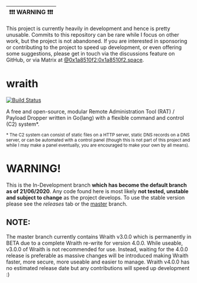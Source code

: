 | :exclamation::exclamation::exclamation:  **WARNING**  :exclamation::exclamation::exclamation: |
|-----------------------------------------|
This project is currently heavily in development and hence is pretty unusable. Commits to this repository can be rare while I focus on other work, but the project is not abandoned. If you are interested in sponsoring or contributing to the project to speed up development, or even offering some suggestions, please get in touch via the discussions feature on GitHub, or via Matrix at [@0x1a8510f2:0x1a8510f2.space](https://matrix.to/#/@0x1a8510f2:0x1a8510f2.space).

# wraith
[![Build Status](https://ci.0x1a8510f2.space/api/badges/0x1a8510f2/wraith/status.svg?ref=refs/heads/indev)](https://ci.0x1a8510f2.space/0x1a8510f2/wraith)

A free and open-source, modular Remote Administration Tool (RAT) / Payload Dropper written in Go(lang) with a flexible command and control (C2) system*.

<sub>\* The C2 system can consist of static files on a HTTP server, static DNS records on a DNS server, or can be automated with a control panel (though this is not part of this project and while I may make a panel eventually, you are encouraged to make your own by all means).</sub>

# WARNING!
This is the In-Development branch **which has become the default branch as of 21/06/2020**. Any code found here is most likely **not tested, unstable and subject to change** as the project develops. To use the stable version please see the *releases* tab or the [master](https://git.0x1a8510f2.space/0x1a8510f2/wraith/src/branch/master) branch.

## NOTE:
The master branch currently contains Wraith v3.0.0 which is permanently in BETA due to a complete Wraith re-write for version 4.0.0. While useable, v3.0.0 of Wraith is not recommended for use. Instead, waiting for the 4.0.0 release is preferable as massive changes will be introduced making Wraith faster, more secure, more useable and easier to manage. Wraith v4.0.0 has no estimated release date but any contributions will speed up development :)
